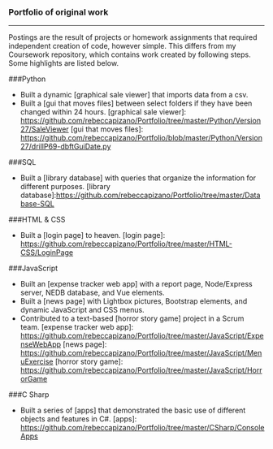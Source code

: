 ### Portfolio of original work
---
Postings are the result of projects or homework assignments that required independent creation of code, however simple. This differs from my Coursework repository, which contains work created by following steps. Some highlights are listed below.

###Python
* Built a dynamic [graphical sale viewer] that imports data from a csv.
* Built a [gui that moves files] between select folders if they have been changed within 24 hours.
[graphical sale viewer]: https://github.com/rebeccapizano/Portfolio/tree/master/Python/Version27/SaleViewer
[gui that moves files]: https://github.com/rebeccapizano/Portfolio/blob/master/Python/Version27/drillP69-dbftGuiDate.py

###SQL
* Built a [library database] with queries that organize the information for different purposes.
[library database]:https://github.com/rebeccapizano/Portfolio/tree/master/Database-SQL

###HTML & CSS
* Built a [login page] to heaven.
[login page]: https://github.com/rebeccapizano/Portfolio/tree/master/HTML-CSS/LoginPage

###JavaScript
* Built an [expense tracker web app] with a report page, Node/Express server, NEDB database, and Vue elements.
* Built a [news page] with Lightbox pictures, Bootstrap elements, and dynamic JavaScript and CSS menus.
* Contributed to a text-based [horror story game] project in a Scrum team.
[expense tracker web app]: https://github.com/rebeccapizano/Portfolio/tree/master/JavaScript/ExpenseWebApp
[news page]: https://github.com/rebeccapizano/Portfolio/tree/master/JavaScript/MenuExercise
[horror story game]: https://github.com/rebeccapizano/Portfolio/tree/master/JavaScript/HorrorGame

###C Sharp
* Built a series of [apps] that demonstrated the basic use of different objects and features in C#.
[apps]: https://github.com/rebeccapizano/Portfolio/tree/master/CSharp/ConsoleApps
